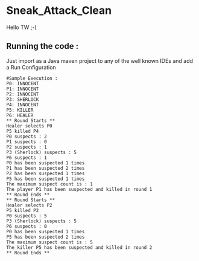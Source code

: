 # Sneak_Attack_Clean
Hello TW ;-)

## Running the code :
Just import as a Java maven project to any of the well known IDEs and add a Run Configuration

```
#Sample Execution :
P0: INNOCENT
P1: INNOCENT
P2: INNOCENT
P3: SHERLOCK
P4: INNOCENT
P5: KILLER
P6: HEALER
** Round Starts **
Healer selects P0
P5 killed P4
P0 suspects : 2
P1 suspects : 0
P2 suspects : 1
P3 (Sherlock) suspects : 5
P6 suspects : 1
P0 has been suspected 1 times
P1 has been suspected 2 times
P2 has been suspected 1 times
P5 has been suspected 1 times
The maximum suspect count is : 1
The player P1 has been suspected and killed in round 1
** Round Ends **
** Round Starts **
Healer selects P2
P5 killed P2
P0 suspects : 5
P3 (Sherlock) suspects : 5
P6 suspects : 0
P0 has been suspected 1 times
P5 has been suspected 2 times
The maximum suspect count is : 5
The killer P5 has been suspected and killed in round 2
** Round Ends **

```
